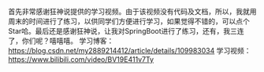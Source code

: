 首先非常感谢狂神说提供的学习视频。由于该视频没有代码及文档，所以，我就用周末的时间进行了练习，以供同学们方便进行学习，如果觉得不错的，可以点个Star哈。最后还是感谢狂神说，让我对SpringBoot进行了练习，还有，我三连了，你们呢？嘻嘻嘻。
学习博客：https://blog.csdn.net/my2889214412/article/details/109983034
学习视频：https://www.bilibili.com/video/BV19E411v7Ty
